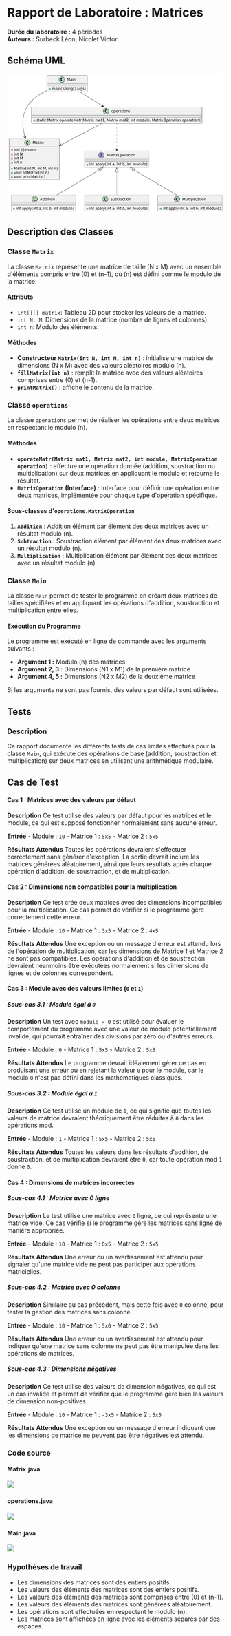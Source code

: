 # Rapport de Laboratoire : Matrices

**Durée du laboratoire :** 4 périodes  
**Auteurs :** Surbeck Léon, Nicolet Victor 
## Schéma UML

![UML](UML.png)

## Description des Classes

### Classe `Matrix`

La classe `Matrix` représente une matrice de taille \(N x M\) avec un ensemble d'éléments compris entre \(0\) et \(n-1\), où \(n\) est défini comme le modulo de la matrice.

#### Attributs

- `int[][] matrix`: Tableau 2D pour stocker les valeurs de la matrice.
- `int N, M`: Dimensions de la matrice (nombre de lignes et colonnes).
- `int n`: Modulo des éléments.

#### Méthodes

- **Constructeur `Matrix(int N, int M, int n)`** : initialise une matrice de dimensions \(N x M\) avec des valeurs aléatoires modulo \(n\).
- **`fillMatrix(int n)`** : remplit la matrice avec des valeurs aléatoires comprises entre \(0\) et \(n-1\).
- **`printMatrix()`** : affiche le contenu de la matrice.

### Classe `operations`

La classe `operations` permet de réaliser les opérations entre deux matrices en respectant le modulo \(n\).

#### Méthodes

- **`operateMatr(Matrix mat1, Matrix mat2, int module, MatrixOperation operation)`** : effectue une opération donnée (addition, soustraction ou multiplication) sur deux matrices en appliquant le modulo et retourne le résultat.
- **`MatrixOperation` (Interface)** : Interface pour définir une opération entre deux matrices, implémentée pour chaque type d'opération spécifique.

#### Sous-classes d'`operations.MatrixOperation`

1. **`Addition`** : Addition élément par élément des deux matrices avec un résultat modulo \(n\).
2. **`Subtraction`** : Soustraction élément par élément des deux matrices avec un résultat modulo \(n\).
3. **`Multiplication`** : Multiplication élément par élément des deux matrices avec un résultat modulo \(n\).

### Classe `Main`

La classe `Main` permet de tester le programme en créant deux matrices de tailles spécifiées et en appliquant les opérations d'addition, soustraction et multiplication entre elles.

#### Exécution du Programme

Le programme est exécuté en ligne de commande avec les arguments suivants :

- **Argument 1 :** Modulo \(n\) des matrices
- **Argument 2, 3 :** Dimensions \(N1 x M1\) de la première matrice
- **Argument 4, 5 :** Dimensions \(N2 x M2\) de la deuxième matrice

Si les arguments ne sont pas fournis, des valeurs par défaut sont utilisées.

## Tests

### Description

Ce rapport documente les différents tests de cas limites effectués pour la classe `Main`, qui exécute des opérations de base (addition, soustraction et multiplication) sur deux matrices en utilisant une arithmétique modulaire.

## Cas de Test

#### Cas 1 : Matrices avec des valeurs par défaut

**Description** 
Ce test utilise des valeurs par défaut pour les matrices et le module, ce qui est supposé fonctionner normalement sans aucune erreur.

**Entrée**
\- Module : `10`
\- Matrice 1 : `5x5`
\- Matrice 2 : `5x5`

**Résultats Attendus** 
Toutes les opérations devraient s'effectuer correctement sans générer d'exception. La sortie devrait inclure les matrices générées aléatoirement, ainsi que leurs résultats après chaque opération d'addition, de soustraction, et de multiplication.

#### Cas 2 : Dimensions non compatibles pour la multiplication

**Description** 
Ce test crée deux matrices avec des dimensions incompatibles pour la multiplication. Ce cas permet de vérifier si le programme gère correctement cette erreur.

**Entrée**
\- Module : `10`
\- Matrice 1 : `3x5`
\- Matrice 2 : `4x5`

**Résultats Attendus** 
Une exception ou un message d'erreur est attendu lors de l'opération de multiplication, car les dimensions de Matrice 1 et Matrice 2 ne sont pas compatibles. Les opérations d'addition et de soustraction devraient néanmoins être exécutées normalement si les dimensions de lignes et de colonnes correspondent.

#### Cas 3 : Module avec des valeurs limites (`0` et `1`)

##### Sous-cas 3.1 : Module égal à `0`

**Description** 
Un test avec `module = 0` est utilisé pour évaluer le comportement du programme avec une valeur de modulo potentiellement invalide, qui pourrait entraîner des divisions par zéro ou d'autres erreurs.

**Entrée**
\- Module : `0`
\- Matrice 1 : `5x5`
\- Matrice 2 : `5x5`

**Résultats Attendus** 
Le programme devrait idéalement gérer ce cas en produisant une erreur ou en rejetant la valeur `0` pour le module, car le modulo `0` n'est pas défini dans les mathématiques classiques.

##### Sous-cas 3.2 : Module égal à `1`

**Description** 
Ce test utilise un module de `1`, ce qui signifie que toutes les valeurs de matrice devraient théoriquement être réduites à `0` dans les opérations mod.

**Entrée**
\- Module : `1`
\- Matrice 1 : `5x5`
\- Matrice 2 : `5x5`

**Résultats Attendus** 
Toutes les valeurs dans les résultats d'addition, de soustraction, et de multiplication devraient être `0`, car toute opération mod `1` donne `0`.

#### Cas 4 : Dimensions de matrices incorrectes

##### Sous-cas 4.1 : Matrice avec 0 ligne

**Description** 
Le test utilise une matrice avec `0` ligne, ce qui représente une matrice vide. Ce cas vérifie si le programme gère les matrices sans ligne de manière appropriée.

**Entrée**
\- Module : `10`
\- Matrice 1 : `0x5`
\- Matrice 2 : `5x5`

**Résultats Attendus** 
Une erreur ou un avertissement est attendu pour signaler qu'une matrice vide ne peut pas participer aux opérations matricielles.

##### Sous-cas 4.2 : Matrice avec 0 colonne

**Description** 
Similaire au cas précédent, mais cette fois avec `0` colonne, pour tester la gestion des matrices sans colonne.

**Entrée**
\- Module : `10`
\- Matrice 1 : `5x0`
\- Matrice 2 : `5x5`

**Résultats Attendus** 
Une erreur ou un avertissement est attendu pour indiquer qu'une matrice sans colonne ne peut pas être manipulée dans les opérations de matrices.

##### Sous-cas 4.3 : Dimensions négatives

**Description** 
Ce test utilise des valeurs de dimension négatives, ce qui est un cas invalide et permet de vérifier que le programme gère bien les valeurs de dimension non-positives.

**Entrée**
\- Module : `10`
\- Matrice 1 : `-3x5`
\- Matrice 2 : `5x5`

**Résultats Attendus** 
Une exception ou un message d'erreur indiquant que les dimensions de matrice ne peuvent pas être négatives est attendu.

### Code source 

#### Matrix.java
![](/home/athena/Insync/POO/POO-Lab05/Matrix.png)

#### operations.java

![](/home/athena/Insync/POO/POO-Lab05/operations.png)

#### Main.java

![](/home/athena/Insync/POO/POO-Lab05/Main.png)

### Hypothèses de travail 

- Les dimensions des matrices sont des entiers positifs.
- Les valeurs des éléments des matrices sont des entiers positifs.
- Les valeurs des éléments des matrices sont comprises entre \(0\) et \(n-1\).
- Les valeurs des éléments des matrices sont générées aléatoirement.
- Les opérations sont effectuées en respectant le modulo \(n\).
- Les matrices sont affichées en ligne avec les éléments séparés par des espaces.